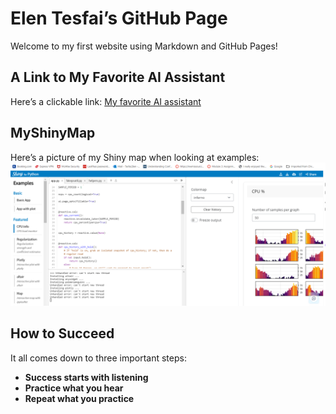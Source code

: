 # Elen Tesfai’s GitHub Page

Welcome to my first website using Markdown and GitHub Pages!

## A Link to My Favorite AI Assistant
Here’s a clickable link: [My favorite AI assistant](https://chat.openai.com/)

## MyShinyMap
Here’s a picture of my Shiny map when looking at examples:  
![My Shiny Map](myshinyimage.png)  <!-- Replace 'myshinyimage.png' with your actual image file name -->

## How to Succeed
It all comes down to three important steps:
- **Success starts with listening**
- **Practice what you hear**
- **Repeat what you practice**
